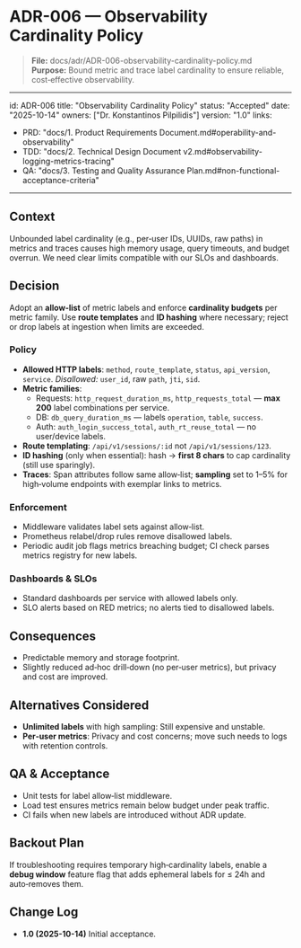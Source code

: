 # ADR-006 — Observability Cardinality Policy

> **File:** docs/adr/ADR-006-observability-cardinality-policy.md  
> **Purpose:** Bound metric and trace label cardinality to ensure reliable, cost‑effective observability.

---
id: ADR-006
title: "Observability Cardinality Policy"
status: "Accepted"
date: "2025-10-14"
owners: ["Dr. Konstantinos Pilpilidis"]
version: "1.0"
links:
  - PRD: "docs/1. Product Requirements Document.md#operability-and-observability"
  - TDD: "docs/2. Technical Design Document v2.md#observability-logging-metrics-tracing"
  - QA:  "docs/3. Testing and Quality Assurance Plan.md#non-functional-acceptance-criteria"
---

## Context
Unbounded label cardinality (e.g., per‑user IDs, UUIDs, raw paths) in metrics and traces causes high memory usage, query timeouts, and budget overrun. We need clear limits compatible with our SLOs and dashboards.

## Decision
Adopt an **allow‑list** of metric labels and enforce **cardinality budgets** per metric family. Use **route templates** and **ID hashing** where necessary; reject or drop labels at ingestion when limits are exceeded.

### Policy
- **Allowed HTTP labels**: `method`, `route_template`, `status`, `api_version`, `service`. *Disallowed:* `user_id`, raw `path`, `jti`, `sid`.  
- **Metric families**:
  - Requests: `http_request_duration_ms`, `http_requests_total` — **max 200** label combinations per service.  
  - DB: `db_query_duration_ms` — labels `operation`, `table`, `success`.  
  - Auth: `auth_login_success_total`, `auth_rt_reuse_total` — no user/device labels.
- **Route templating**: `/api/v1/sessions/:id` not `/api/v1/sessions/123`.  
- **ID hashing** (only when essential): hash → **first 8 chars** to cap cardinality (still use sparingly).  
- **Traces**: Span attributes follow same allow‑list; **sampling** set to 1–5% for high‑volume endpoints with exemplar links to metrics.

### Enforcement
- Middleware validates label sets against allow‑list.  
- Prometheus relabel/drop rules remove disallowed labels.  
- Periodic audit job flags metrics breaching budget; CI check parses metrics registry for new labels.

### Dashboards & SLOs
- Standard dashboards per service with allowed labels only.  
- SLO alerts based on RED metrics; no alerts tied to disallowed labels.

## Consequences
- Predictable memory and storage footprint.  
- Slightly reduced ad‑hoc drill‑down (no per‑user metrics), but privacy and cost are improved.

## Alternatives Considered
- **Unlimited labels** with high sampling: Still expensive and unstable.  
- **Per‑user metrics**: Privacy and cost concerns; move such needs to logs with retention controls.

## QA & Acceptance
- Unit tests for label allow‑list middleware.  
- Load test ensures metrics remain below budget under peak traffic.  
- CI fails when new labels are introduced without ADR update.

## Backout Plan
If troubleshooting requires temporary high‑cardinality labels, enable a **debug window** feature flag that adds ephemeral labels for ≤ 24h and auto‑removes them.

## Change Log
- **1.0 (2025-10-14)** Initial acceptance.
